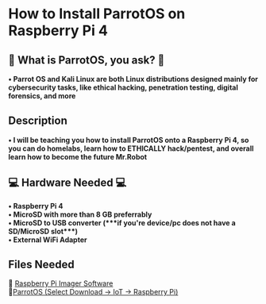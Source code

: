 <h1>How to Install ParrotOS on Raspberry Pi 4</h1>
<h2>🦜 What is ParrotOS, you ask? 🦜</h2>
<b>• Parrot OS and Kali Linux are both Linux distributions designed mainly for cybersecurity tasks, like ethical hacking, penetration testing, digital forensics, and more</b>

<h2>Description</h2>
<b>• I will be teaching you how to install ParrotOS onto a Raspberry Pi 4, so you can do homelabs, learn how to ETHICALLY hack/pentest, and overall learn how to become the future Mr.Robot</b>

<h2>💻 Hardware Needed 💻</h2>
<b>• Raspberry Pi 4</b><br>
<b>• MicroSD with more than 8 GB preferrably</b> <br>
<b>• MicroSD to USB converter (***if you're device/pc does not have a SD/MicroSD slot***) </b> <br>
<b>• External WiFi Adapter </b> <br>


<h2>Files Needed</h2>
🍓 <a href="https://www.raspberrypi.com/software/">Raspberry Pi Imager Software</a> <br>
🦜<a href="https://parrotsec.org/download/">ParrotOS (Select Download -> IoT -> Raspberry Pi) </a>
